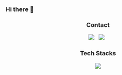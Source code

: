 ### Hi there 👋


<h3 align="center"><b>Contact</b></h3>
<p align="center">
<a href="mailto:tbnsok40@gmail.com"><img src="https://img.shields.io/badge/Gmail-EA4335?style=flat-square&logo=Gmail&logoColor=white"/></a> &nbsp
<a href="https://www.linkedin.com/in/%EC%84%B1%ED%9B%84-%EC%9E%84-7a2238195/"><img src="https://img.shields.io/badge/LinkedIn-0A66C2?style=flat-square&logo=LinkedIn&logoColor=white"/></a> &nbsp
</p>




<h3 align="center"><b>Tech Stacks</b></h3>
<p align="center">
  <a href="https://skillicons.dev">
<!--     <img src="https://skillicons.dev/icons?i=git,kubernetes,docker,c,vim" /> -->
        <img src="https://skillicons.dev/icons?i=java,spring,mysql,py,redis,aws,git,docker&theme=light&perline=3" />
    
  </a>
</p>


<!--
**hugehoo/hugehoo** is a ✨ _special_ ✨ repository because its `README.md` (this file) appears on your GitHub profile.

Here are some ideas to get you started:

- 🔭 I’m currently working on ...
- 🌱 I’m currently learning ...
- 👯 I’m looking to collaborate on ...
- 🤔 I’m looking for help with ...
- 💬 Ask me about ...
- 📫 How to reach me: ...
- 😄 Pronouns: ...
- ⚡ Fun fact: ...

-->
